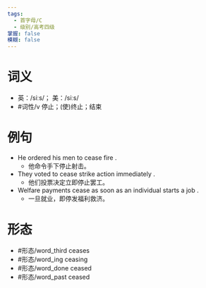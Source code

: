 ```yaml
---
tags:
  - 首字母/C
  - 级别/高考四级
掌握: false
模糊: false
---
```

# 词义
- 英：/siːs/； 美：/siːs/
- #词性/v  停止；(使)终止；结束
# 例句
- He ordered his men to cease fire .
	- 他命令手下停止射击。
- They voted to cease strike action immediately .
	- 他们投票决定立即停止罢工。
- Welfare payments cease as soon as an individual starts a job .
	- 一旦就业，即停发福利救济。
# 形态
- #形态/word_third ceases
- #形态/word_ing ceasing
- #形态/word_done ceased
- #形态/word_past ceased
